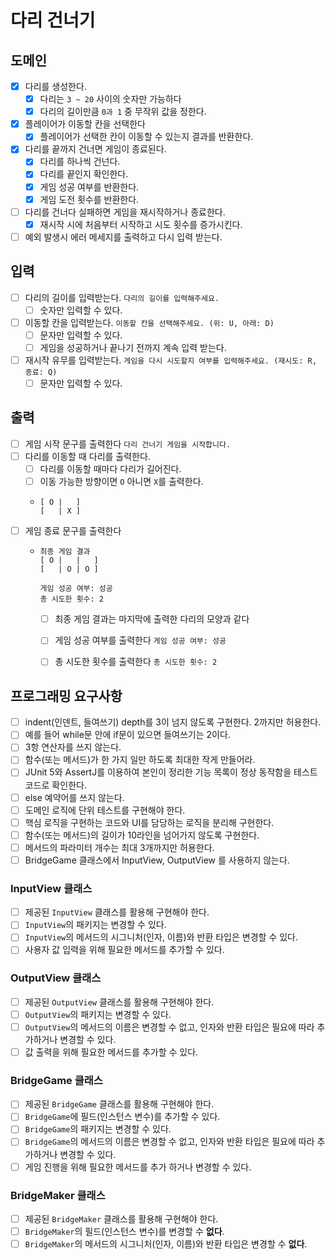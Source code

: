 # 다리 건너기

## 도메인

- [x] 다리를 생성한다.
    - [x] 다리는 `3 ~ 20` 사이의 숫자만 가능하다
    - [x] 다리의 길이만큼 `0과 1` 중 무작위 값을 정한다.
- [x] 플레이어가 이동할 칸을 선택한다
    - [x] 플레이어가 선택한 칸이 이동할 수 있는지 결과를 반환한다.
- [x] 다리를 끝까지 건너면 게임이 종료된다.
    - [x] 다리를 하나씩 건넌다.
    - [x] 다리를 끝인지 확인한다.
    - [x] 게임 성공 여부를 반환한다.
    - [x] 게임 도전 횟수를 반환한다.
- [ ] 다리를 건너다 실패하면 게임을 재시작하거나 종료한다.
    - [x] 재시작 시에 처음부터 시작하고 시도 횟수를 증가시킨다.
- [ ] 예외 발생시 에러 메세지를 출력하고 다시 입력 받는다.

## 입력

- [ ] 다리의 길이를 입력받는다. `다리의 길이를 입력해주세요.`
    - [ ] 숫자만 입력할 수 있다.
- [ ] 이동할 칸을 입력받는다. `이동할 칸을 선택해주세요. (위: U, 아래: D)`
    - [ ] 문자만 입력할 수 있다.
    - [ ] 게임을 성공하거나 끝나기 전까지 계속 입력 받는다.
- [ ] 재시작 유무를 입력받는다. `게임을 다시 시도할지 여부를 입력해주세요. (재시도: R, 종료: Q)`
    - [ ] 문자만 입력할 수 있다.

## 출력

- [ ] 게임 시작 문구를 출력한다 `다리 건너기 게임을 시작합니다.`
- [ ] 다리를 이동할 때 다리를 출력한다.
  - [ ] 다리를 이동할 때마다 다리가 길어진다.
  - [ ] 이동 가능한 방향이면 `O` 아니면 `X`를 출력한다.
  - ```    
    [ O |   ]
    [   | X ]
    ```
- [ ] 게임 종료 문구를 출력한다
  - ``` 
    최종 게임 결과
    [ O |   |   ]
    [   | O | O ]
  
    게임 성공 여부: 성공
    총 시도한 횟수: 2
    ```
    - [ ] 최종 게임 결과는 마지막에 출력한 다리의 모양과 같다
    - [ ] 게임 성공 여부를 출력한다 `게임 성공 여부: 성공`
    - [ ] 총 시도한 횟수를 출력한다 `총 시도한 횟수: 2`



## 프로그래밍 요구사항
- [ ] indent(인덴트, 들여쓰기) depth를 3이 넘지 않도록 구현한다. 2까지만 허용한다.
- [ ] 예를 들어 while문 안에 if문이 있으면 들여쓰기는 2이다.
- [ ] 3항 연산자를 쓰지 않는다.
- [ ] 함수(또는 메서드)가 한 가지 일만 하도록 최대한 작게 만들어라.
- [ ] JUnit 5와 AssertJ를 이용하여 본인이 정리한 기능 목록이 정상 동작함을 테스트 코드로 확인한다.
- [ ] else 예약어를 쓰지 않는다.
- [ ] 도메인 로직에 단위 테스트를 구현해야 한다. 
- [ ] 핵심 로직을 구현하는 코드와 UI를 담당하는 로직을 분리해 구현한다.
- [ ] 함수(또는 메서드)의 길이가 10라인을 넘어가지 않도록 구현한다.
- [ ] 메서드의 파라미터 개수는 최대 3개까지만 허용한다.
- [ ] BridgeGame 클래스에서 InputView, OutputView 를 사용하지 않는다.

### InputView 클래스
- [ ] 제공된 `InputView` 클래스를 활용해 구현해야 한다.
- [ ] `InputView`의 패키지는 변경할 수 있다.
- [ ] `InputView`의 메서드의 시그니처(인자, 이름)와 반환 타입은 변경할 수 있다.
- [ ] 사용자 값 입력을 위해 필요한 메서드를 추가할 수 있다.

### OutputView 클래스
- [ ] 제공된 `OutputView` 클래스를 활용해 구현해야 한다.
- [ ] `OutputView`의 패키지는 변경할 수 있다.
- [ ] `OutputView`의 메서드의 이름은 변경할 수 없고, 인자와 반환 타입은 필요에 따라 추가하거나 변경할 수 있다.
- [ ] 값 출력을 위해 필요한 메서드를 추가할 수 있다.

### BridgeGame 클래스
- [ ] 제공된 `BridgeGame` 클래스를 활용해 구현해야 한다.
- [ ] `BridgeGame`에 필드(인스턴스 변수)를 추가할 수 있다.
- [ ] `BridgeGame`의 패키지는 변경할 수 있다.
- [ ] `BridgeGame`의 메서드의 이름은 변경할 수 없고, 인자와 반환 타입은 필요에 따라 추가하거나 변경할 수 있다.
- [ ] 게임 진행을 위해 필요한 메서드를 추가 하거나 변경할 수 있다.

### BridgeMaker 클래스
- [ ] 제공된 `BridgeMaker` 클래스를 활용해 구현해야 한다.
- [ ] `BridgeMaker`의 필드(인스턴스 변수)를 변경할 수 **없다**.
- [ ] `BridgeMaker`의 메서드의 시그니처(인자, 이름)와 반환 타입은 변경할 수 **없다**.